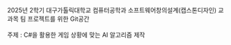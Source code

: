 2025년 2학기 대구가톨릭대학교 컴퓨터공학과 소프트웨어창의설계(캡스톤디자인) 교과목 팀 프로젝트를 위한 Git공간 </br>
</br>
주제 : C#을 활용한 게임 상황에 맞는 AI 알고리즘 제작
